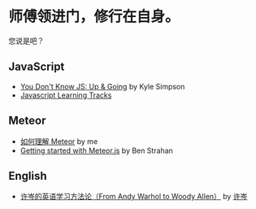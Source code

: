 # 师傅领进门，修行在自身。

您说是吧？

## JavaScript

- [You Don't Know JS: Up & Going](https://github.com/getify/You-Dont-Know-JS/tree/master/up%20%26%20going) by Kyle Simpson
- [Javascript Learning Tracks](http://js.startrack.io/)

## Meteor

- [如何理解 Meteor](http://lzl.meteor.com/p/zGCeTAtuwdiitxonF) by me
- [Getting started with Meteor.js](http://joshowens.me/getting-started-with-meteor-js/) by Ben Strahan

## English

- [许岑的英语学习方法论（From Andy Warhol to Woody Allen）](http://item.taobao.com/item.htm?id=42198547239) by [许岑](http://weibo.com/xucen)
